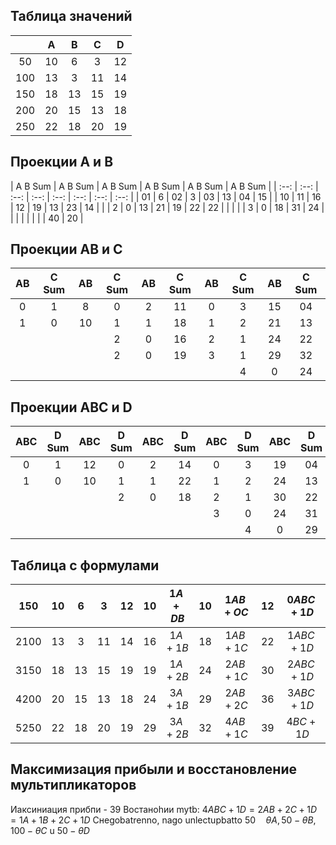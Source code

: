 ## Таблица значений

|  | A | B | C | D |
| :--: | :--: | :--: | :--: | :--: |
| 50 | 10 | 6 | 3 | 12 |
| 100 | 13 | 3 | 11 | 14 |
| 150 | 18 | 13 | 15 | 19 |
| 200 | 20 | 15 | 13 | 18 |
| 250 | 22 | 18 | 20 | 19 |

## Проекции A и B

| A B Sum | A B Sum | A B Sum | A B Sum | A B Sum | A B Sum |
| :--: | :--: | :--: | :--: | :--: | :--: | :--: | :--: |
| 01 | 6 | 02 | 3 | 03 | 13 | 04 | 15 |
| 10 | 11 | 16 | 12 | 19 | 13 | 23 | 14 |
|  | 2 | 0 | 13 | 21 | 19 | 22 | 22 |
|  |  |  | 3 | 0 | 18 | 31 | 24 |
|  |  |  |  |  |  | 40 | 20 |

## Проекции AB и C

| AB | C Sum | AB | C Sum | AB | C Sum | AB | C Sum | AB | C Sum |
| :--: | :--: | :--: | :--: | :--: | :--: | :--: | :--: | :--: | :--: |
| 0 | 1 | 8 | 0 | 2 | 11 | 0 | 3 | 15 | 04 |
| 1 | 0 | 10 | 1 | 1 | 18 | 1 | 2 | 21 | 13 |
|  |  |  | 2 | 0 | 16 | 2 | 1 | 24 | 22 |
|  |  |  | 2 | 0 | 19 | 3 | 1 | 29 | 32 |
|  |  |  |  |  |  |  | 4 | 0 | 24 |

## Проекции ABC и D

| ABC | D Sum | ABC | D Sum | ABC | D Sum | ABC | D Sum | ABC | D Sum |
| :--: | :--: | :--: | :--: | :--: | :--: | :--: | :--: | :--: | :--: |
| 0 | 1 | 12 | 0 | 2 | 14 | 0 | 3 | 19 | 04 |
| 1 | 0 | 10 | 1 | 1 | 22 | 1 | 2 | 24 | 13 |
|  |  |  | 2 | 0 | 18 | 2 | 1 | 30 | 22 |
|  |  |  |  |  |  | 3 | 0 | 24 | 31 |
|  |  |  |  |  |  |  | 4 | 0 | 29 |

## Таблица с формулами

| 150 | 10 | 6 | 3 | 12 | 10 | $1 A+D B$ | 10 | $1 A B+O C$ | 12 | $0 A B C+1 D$ |
| :--: | :--: | :--: | :--: | :--: | :--: | :--: | :--: | :--: | :--: | :--: |
| 2100 | 13 | 3 | 11 | 14 | 16 | $1 A+1 B$ | 18 | $1 A B+1 C$ | 22 | $1 A B C+1 D$ |
| 3150 | 18 | 13 | 15 | 19 | 19 | $1 A+2 B$ | 24 | $2 A B+1 C$ | 30 | $2 A B C+1 D$ |
| 4200 | 20 | 15 | 13 | 18 | 24 | $3 A+1 B$ | 29 | $2 A B+2 C$ | 36 | $3 A B C+1 D$ |
| 5250 | 22 | 18 | 20 | 19 | 29 | $3 A+2 B$ | 32 | $4 A B+1 C$ | 39 | $4 B C+1 D$ |

## Максимизация прибыли и восстановление мультипликаторов

Иаксиниация прибпи - 39
Востаноhии mytb: $4 A B C+1 D=2 A B+2 C+1 D=1 A+1 B+2 C+1 D$ Снеgobatrenno, nago unlectupbatto $50 \quad \theta A, 50-\theta B, 100-\theta C$ u $50-\theta D$
